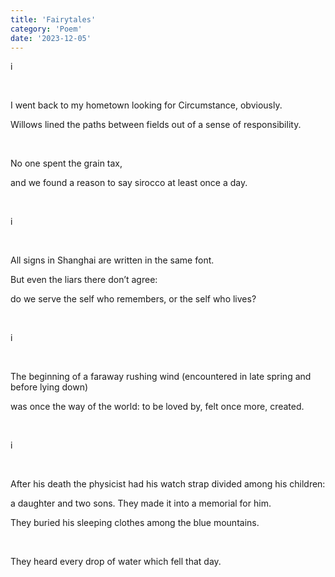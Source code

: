 ```yaml
---
title: 'Fairytales'
category: 'Poem'
date: '2023-12-05'
---
```


i

&nbsp;

I went back to my hometown looking for Circumstance, obviously.

Willows lined the paths between fields out of a sense of responsibility.

&nbsp;

No one spent the grain tax, 

and we found a reason to say sirocco at least once a day. 

&nbsp;

i

&nbsp;

All signs in Shanghai are written in the same font.

But even the liars there don’t agree: 

do we serve the self who remembers, or the self who lives?


&nbsp;

i

&nbsp;

The beginning of a faraway rushing wind (encountered in late spring and before lying down) 

was once the way of the world: to be loved by, felt once more, created.


&nbsp;

i

&nbsp;

After his death the physicist had his watch strap divided among his children:

a daughter and two sons. They made it into a memorial for him.

They buried his sleeping clothes among the blue mountains.

&nbsp;

They heard every drop of water which fell that day.
